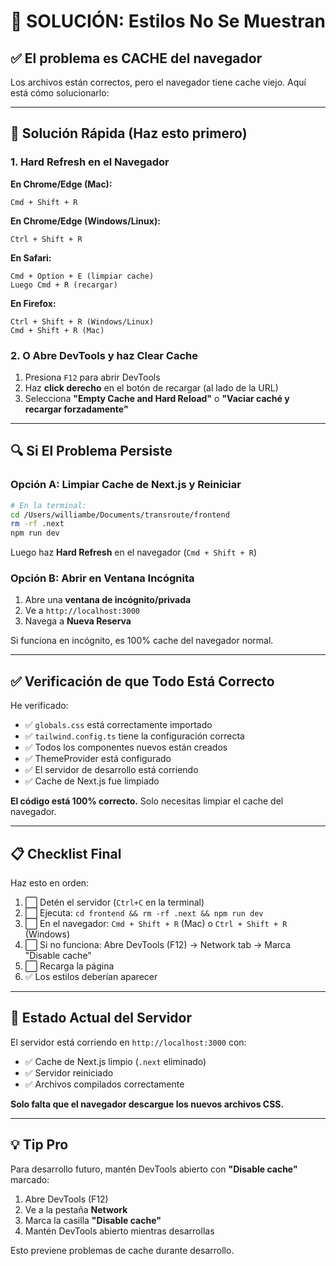 # 🔧 SOLUCIÓN: Estilos No Se Muestran

## ✅ El problema es CACHE del navegador

Los archivos están correctos, pero el navegador tiene cache viejo. Aquí está cómo solucionarlo:

---

## 🚀 Solución Rápida (Haz esto primero)

### 1. **Hard Refresh en el Navegador**

**En Chrome/Edge (Mac):**
```
Cmd + Shift + R
```

**En Chrome/Edge (Windows/Linux):**
```
Ctrl + Shift + R
```

**En Safari:**
```
Cmd + Option + E (limpiar cache)
Luego Cmd + R (recargar)
```

**En Firefox:**
```
Ctrl + Shift + R (Windows/Linux)
Cmd + Shift + R (Mac)
```

### 2. **O Abre DevTools y haz Clear Cache**

1. Presiona `F12` para abrir DevTools
2. Haz **click derecho** en el botón de recargar (al lado de la URL)
3. Selecciona **"Empty Cache and Hard Reload"** o **"Vaciar caché y recargar forzadamente"**

---

## 🔍 Si El Problema Persiste

### Opción A: Limpiar Cache de Next.js y Reiniciar

```bash
# En la terminal:
cd /Users/williambe/Documents/transroute/frontend
rm -rf .next
npm run dev
```

Luego haz **Hard Refresh** en el navegador (`Cmd + Shift + R`)

### Opción B: Abrir en Ventana Incógnita

1. Abre una **ventana de incógnito/privada**
2. Ve a `http://localhost:3000`
3. Navega a **Nueva Reserva**

Si funciona en incógnito, es 100% cache del navegador normal.

---

## ✅ Verificación de que Todo Está Correcto

He verificado:
- ✅ `globals.css` está correctamente importado
- ✅ `tailwind.config.ts` tiene la configuración correcta
- ✅ Todos los componentes nuevos están creados
- ✅ ThemeProvider está configurado
- ✅ El servidor de desarrollo está corriendo
- ✅ Cache de Next.js fue limpiado

**El código está 100% correcto.** Solo necesitas limpiar el cache del navegador.

---

## 📋 Checklist Final

Haz esto en orden:

1. ⬜ Detén el servidor (`Ctrl+C` en la terminal)
2. ⬜ Ejecuta: `cd frontend && rm -rf .next && npm run dev`
3. ⬜ En el navegador: `Cmd + Shift + R` (Mac) o `Ctrl + Shift + R` (Windows)
4. ⬜ Si no funciona: Abre DevTools (F12) → Network tab → Marca "Disable cache"
5. ⬜ Recarga la página
6. ✅ Los estilos deberían aparecer

---

## 🎯 Estado Actual del Servidor

El servidor está corriendo en `http://localhost:3000` con:
- ✅ Cache de Next.js limpio (`.next` eliminado)
- ✅ Servidor reiniciado
- ✅ Archivos compilados correctamente

**Solo falta que el navegador descargue los nuevos archivos CSS.**

---

## 💡 Tip Pro

Para desarrollo futuro, mantén DevTools abierto con **"Disable cache"** marcado:

1. Abre DevTools (F12)
2. Ve a la pestaña **Network**
3. Marca la casilla **"Disable cache"**
4. Mantén DevTools abierto mientras desarrollas

Esto previene problemas de cache durante desarrollo.

